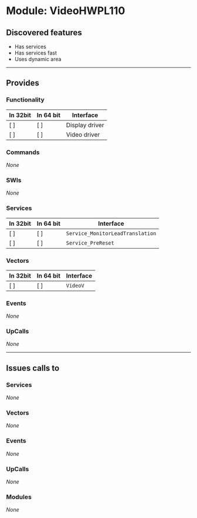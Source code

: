 # Module: VideoHWPL110

## Discovered features


* Has services
* Has services fast
* Uses dynamic area

---

## Provides

### Functionality

| In 32bit | In 64 bit | Interface |
|----------|-----------|-----------|
| [ ]      | [ ]       | Display driver |
| [ ]      | [ ]       | Video driver |

### Commands


*None*


### SWIs


*None*


### Services


| In 32bit | In 64 bit | Interface |
|----------|-----------|-----------|
| [ ]      | [ ]       | `Service_MonitorLeadTranslation` |
| [ ]      | [ ]       | `Service_PreReset` |


### Vectors


| In 32bit | In 64 bit | Interface |
|----------|-----------|-----------|
| [ ]      | [ ]       | `VideoV` |


### Events


*None*


### UpCalls


*None*


---

## Issues calls to

### Services


*None*


### Vectors


*None*


### Events


*None*


### UpCalls


*None*


### Modules


*None*


